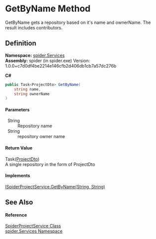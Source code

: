 # GetByName Method


GetByName gets a repository based on it's name and ownerName. The result includes contributors.



## Definition
**Namespace:** <a href="c6df77e0-28de-d4ed-9b46-1241a40828db">spider.Services</a>  
**Assembly:** spider (in spider.exe) Version: 1.0.0+c7d0df4be2214e146cfb2d406db1cb7a57dc276b

**C#**
``` C#
public Task<ProjectDto> GetByName(
	string name,
	string ownerName
)
```



#### Parameters
<dl><dt>  String</dt><dd>Repository name</dd><dt>  String</dt><dd>repository owner name</dd></dl>

#### Return Value
Task(<a href="7153ffa9-75d9-d756-b8b0-dace1841bf5b">ProjectDto</a>)  
A single repository in the form of ProjectDto

#### Implements
<a href="8d7b964e-51d8-cf0c-a4e6-b90e8921c10f">ISpiderProjectService.GetByName(String, String)</a>  


## See Also


#### Reference
<a href="002041a8-208c-6226-6dbb-8cf036f78722">SpiderProjectService Class</a>  
<a href="c6df77e0-28de-d4ed-9b46-1241a40828db">spider.Services Namespace</a>  
